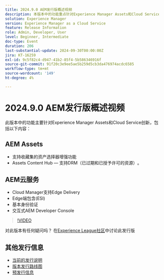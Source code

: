 ```yaml
---
title: 2024.9.0 AEM发行版概述视频
description: 本版本中的功能重点针对Experience Manager Assets和Cloud Service创新，包括以下内容：AEM Assets — 支持收藏集的资产选择器增强​Assets Content Hub — 支持DRM（已过期和已授予许可的资产）​AEM云服务 — Cloud Manager对Edge Delivery​的Edge Side Include (ESI)​基本身份验证​交互式AEM Developer Console
solution: Experience Manager
version: Experience Manager as a Cloud Service
feature: Release Information
role: Admin, Developer, User
level: Beginner, Intermediate
doc-type: Event
duration: 206
last-substantial-update: 2024-09-30T00:00:00Z
jira: KT-16259
exl-id: 9c5f82c4-d947-41b2-85f4-5b586346916f
source-git-commit: 91f20c3e9ee5ae5b259d5cb3da476974acdc6585
workflow-type: tm+mt
source-wordcount: '149'
ht-degree: 4%

---
```


# 2024.9.0 AEM发行版概述视频

此版本中的功能主要针对Experience Manager Assets和Cloud Service创新，包括以下内容：

## AEM Assets

* 支持收藏集的资产选择器增强功能&#x200B;
* Assets Content Hub — 支持DRM（已过期和已授予许可的资源）&#x200B;。

## AEM云服务

* Cloud Manager支持Edge Delivery&#x200B;
* Edge端包含(ESI)&#x200B;
* 基本身份验证&#x200B;
* 交互式AEM Developer Console

>[!VIDEO](https://video.tv.adobe.com/v/3434847/?learn=on)

对此版本有任何疑问吗？  在[Experience League社区](https://adobe.ly/4eqofkS)中讨论此发行版

## 其他发行信息

* [当前的发行说明](https://experienceleague.adobe.com/docs/experience-manager-cloud-service/content/release-notes/home.html?lang=zh-Hans)
* [版本发行路线图](https://experienceleague.adobe.com/docs/experience-manager-release-information/aem-release-updates/update-releases-roadmap.html?lang=zh-Hans)
* [预发行信息](https://experienceleague.adobe.com/docs/experience-manager-cloud-service/content/release-notes/prerelease.html)
